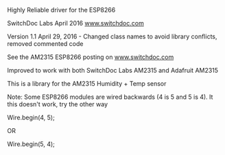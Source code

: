 Highly Reliable driver for the ESP8266

SwitchDoc Labs   April 2016
www.switchdoc.com

Version 1.1 April 29, 2016 - Changed class names to avoid library conflicts, removed commented code


See the AM2315 ESP8266 posting on www.switchdoc.com

Improved to work with both SwitchDoc Labs AM2315 and Adafruit AM2315

This is a library for the AM2315 Humidity + Temp sensor

Note: Some ESP8266 modules are wired backwards (4 is 5 and 5 is 4). It this doesn't work, try the other way

Wire.begin(4, 5);

OR

Wire.begin(5, 4);

